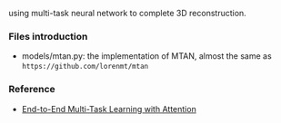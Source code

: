 using multi-task neural network to complete 3D reconstruction.

### Files introduction
- models/mtan.py: the implementation of MTAN, almost the same as `https://github.com/lorenmt/mtan`


### Reference
- [End-to-End Multi-Task Learning with Attention](https://github.com/lorenmt/mtan)

